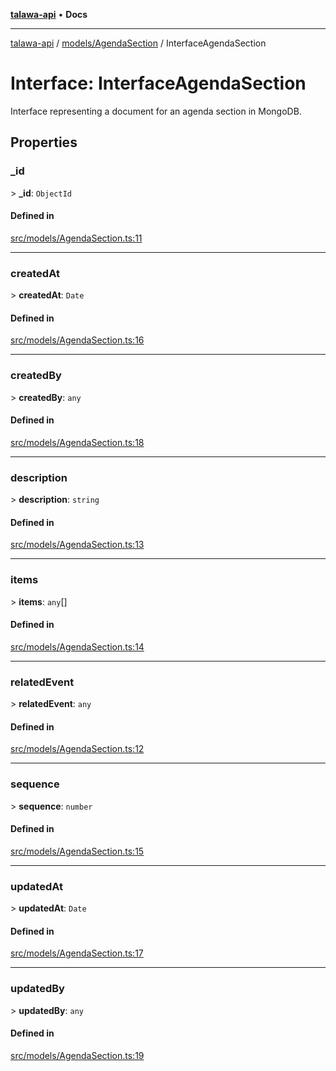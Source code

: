 [**talawa-api**](../../../README.md) • **Docs**

***

[talawa-api](../../../modules.md) / [models/AgendaSection](../README.md) / InterfaceAgendaSection

# Interface: InterfaceAgendaSection

Interface representing a document for an agenda section in MongoDB.

## Properties

### \_id

\> **\_id**: `ObjectId`

#### Defined in

[src/models/AgendaSection.ts:11](https://github.com/PalisadoesFoundation/talawa-api/blob/5e38dbf44e47f2fc703410fad29ab5c8f7f26c77/src/models/AgendaSection.ts#L11)

***

### createdAt

\> **createdAt**: `Date`

#### Defined in

[src/models/AgendaSection.ts:16](https://github.com/PalisadoesFoundation/talawa-api/blob/5e38dbf44e47f2fc703410fad29ab5c8f7f26c77/src/models/AgendaSection.ts#L16)

***

### createdBy

\> **createdBy**: `any`

#### Defined in

[src/models/AgendaSection.ts:18](https://github.com/PalisadoesFoundation/talawa-api/blob/5e38dbf44e47f2fc703410fad29ab5c8f7f26c77/src/models/AgendaSection.ts#L18)

***

### description

\> **description**: `string`

#### Defined in

[src/models/AgendaSection.ts:13](https://github.com/PalisadoesFoundation/talawa-api/blob/5e38dbf44e47f2fc703410fad29ab5c8f7f26c77/src/models/AgendaSection.ts#L13)

***

### items

\> **items**: `any`[]

#### Defined in

[src/models/AgendaSection.ts:14](https://github.com/PalisadoesFoundation/talawa-api/blob/5e38dbf44e47f2fc703410fad29ab5c8f7f26c77/src/models/AgendaSection.ts#L14)

***

### relatedEvent

\> **relatedEvent**: `any`

#### Defined in

[src/models/AgendaSection.ts:12](https://github.com/PalisadoesFoundation/talawa-api/blob/5e38dbf44e47f2fc703410fad29ab5c8f7f26c77/src/models/AgendaSection.ts#L12)

***

### sequence

\> **sequence**: `number`

#### Defined in

[src/models/AgendaSection.ts:15](https://github.com/PalisadoesFoundation/talawa-api/blob/5e38dbf44e47f2fc703410fad29ab5c8f7f26c77/src/models/AgendaSection.ts#L15)

***

### updatedAt

\> **updatedAt**: `Date`

#### Defined in

[src/models/AgendaSection.ts:17](https://github.com/PalisadoesFoundation/talawa-api/blob/5e38dbf44e47f2fc703410fad29ab5c8f7f26c77/src/models/AgendaSection.ts#L17)

***

### updatedBy

\> **updatedBy**: `any`

#### Defined in

[src/models/AgendaSection.ts:19](https://github.com/PalisadoesFoundation/talawa-api/blob/5e38dbf44e47f2fc703410fad29ab5c8f7f26c77/src/models/AgendaSection.ts#L19)
